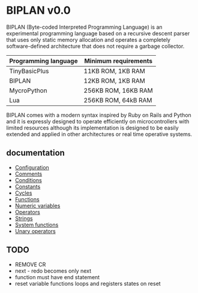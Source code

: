 
# BIPLAN v0.0
BIPLAN (Byte-coded Interpreted Programming Language) is an experimental programming language based on a recursive descent parser that uses only static memory allocation and operates a completely software-defined architecture that does not require a garbage collector.

| Programming language | Minimum requirements |
| -------------------- | -------------------- |
| TinyBasicPlus        |  11KB ROM,  1KB RAM  |
| BIPLAN               |  12KB ROM,  1KB RAM  |
| MycroPython          | 256KB ROM, 16KB RAM  |
| Lua                  | 256KB ROM, 64kB RAM  |

BIPLAN comes with a modern syntax inspired by Ruby on Rails and Python and it is expressly designed to operate efficiently on microcontrollers with limited resources although its implementation is designed to be easily extended and applied in other architectures or real time operative systems.

## documentation
- [Configuration](documentation/configuration.md)
- [Comments](documentation/comments.md)
- [Conditions](documentation/conditions.md)
- [Constants](documentation/constants.md)
- [Cycles](documentation/cycles.md)
- [Functions](documentation/functions.md)
- [Numeric variables](documentation/numeric-variables.md)
- [Operators](documentation/operators.md)
- [Strings](documentation/strings.md)
- [System functions](documentation/system-functions.md)
- [Unary operators](documentation/unary-operators.md)

## TODO

- REMOVE CR
- next - redo becomes only next
- function must have end statement
- reset variable functions loops and registers states on reset
